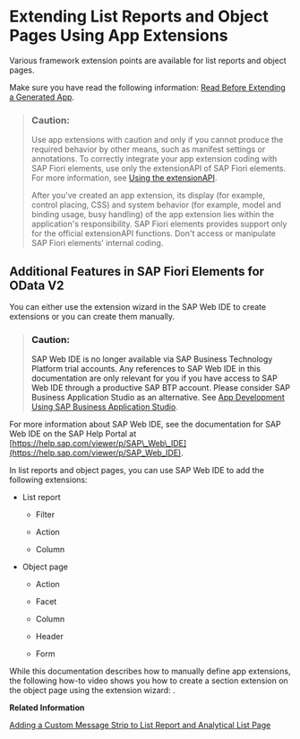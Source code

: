 <!-- loioa892eb8ae1fb498a9bc6c5194432e820 -->

# Extending List Reports and Object Pages Using App Extensions

Various framework extension points are available for list reports and object pages.

Make sure you have read the following information: [Read Before Extending a Generated App](read-before-extending-a-generated-app-d9c146a.md).

> ### Caution:  
> Use app extensions with caution and only if you cannot produce the required behavior by other means, such as manifest settings or annotations. To correctly integrate your app extension coding with SAP Fiori elements, use only the extensionAPI of SAP Fiori elements. For more information, see [Using the extensionAPI](using-the-extensionapi-bd2994b.md).
> 
> After you've created an app extension, its display \(for example, control placing, CSS\) and system behavior \(for example, model and binding usage, busy handling\) of the app extension lies within the application's responsibility. SAP Fiori elements provides support only for the official extensionAPI functions. Don't access or manipulate SAP Fiori elements' internal coding.



<a name="loioa892eb8ae1fb498a9bc6c5194432e820__section_p1t_2px_znb"/>

## Additional Features in SAP Fiori Elements for OData V2

You can either use the extension wizard in the SAP Web IDE to create extensions or you can create them manually.

> ### Caution:  
> SAP Web IDE is no longer available via SAP Business Technology Platform trial accounts. Any references to SAP Web IDE in this documentation are only relevant for you if you have access to SAP Web IDE through a productive SAP BTP account. Please consider SAP Business Application Studio as an alternative. See [App Development Using SAP Business Application Studio](../03_Get-Started/app-development-using-sap-business-application-studio-6bbad66.md).

For more information about SAP Web IDE, see the documentation for SAP Web IDE on the SAP Help Portal at [https://help.sap.com/viewer/p/SAP\_Web\_IDE](https://help.sap.com/viewer/p/SAP_Web_IDE).

In list reports and object pages, you can use SAP Web IDE to add the following extensions:

-   List report

    -   Filter

    -   Action

    -   Column


-   Object page
    -   Action

    -   Facet

    -   Column

    -   Header

    -   Form



While this documentation describes how to manually define app extensions, the following how-to video shows you how to create a section extension on the object page using the extension wizard: .

**Related Information**  


[Adding a Custom Message Strip to List Report and Analytical List Page](adding-a-custom-message-strip-to-list-report-analytical-list-page-and-object-page-tables-0fdbefb.md "You can show your custom texts in the message strip above the table.")

